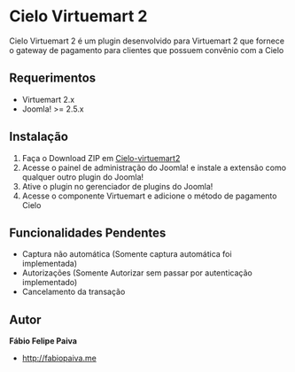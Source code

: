 # Cielo Virtuemart 2
Cielo Virtuemart 2 é um plugin desenvolvido para Virtuemart 2 que fornece o gateway de pagamento para clientes que possuem convênio com a Cielo

## Requerimentos
* Virtuemart 2.x
* Joomla! >= 2.5.x

## Instalação

1. Faça o Download ZIP em [Cielo-virtuemart2](https://github.com/fabiopaiva/Cielo-virtuemart2/archive/master.zip)
2. Acesse o painel de administração do Joomla! e instale a extensão como qualquer outro plugin do Joomla!
3. Ative o plugin no gerenciador de plugins do Joomla!
4. Acesse o componente Virtuemart e adicione o método de pagamento Cielo

## Funcionalidades Pendentes

* Captura não automática (Somente captura automática foi implementada)
* Autorizações (Somente Autorizar sem passar por autenticação implementado)
* Cancelamento da transação

## Autor

**Fábio Felipe Paiva**

+ <http://fabiopaiva.me>
